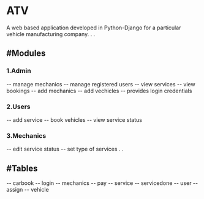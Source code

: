 # ATV

A web based application developed in Python-Django for a particular vehicle manufacturing company.
.
.
## #Modules

### 1.Admin
-- manage mechanics
-- manage registered users
-- view services
-- view bookings
-- add mechanics
-- add vechicles
-- provides login credentials

### 2.Users
-- add service
-- book vehicles
-- view service status

### 3.Mechanics
-- edit service status
-- set type of services
.
.
## #Tables
-- carbook
-- login
-- mechanics
-- pay
-- service
-- servicedone
-- user
-- assign
-- vehicle
